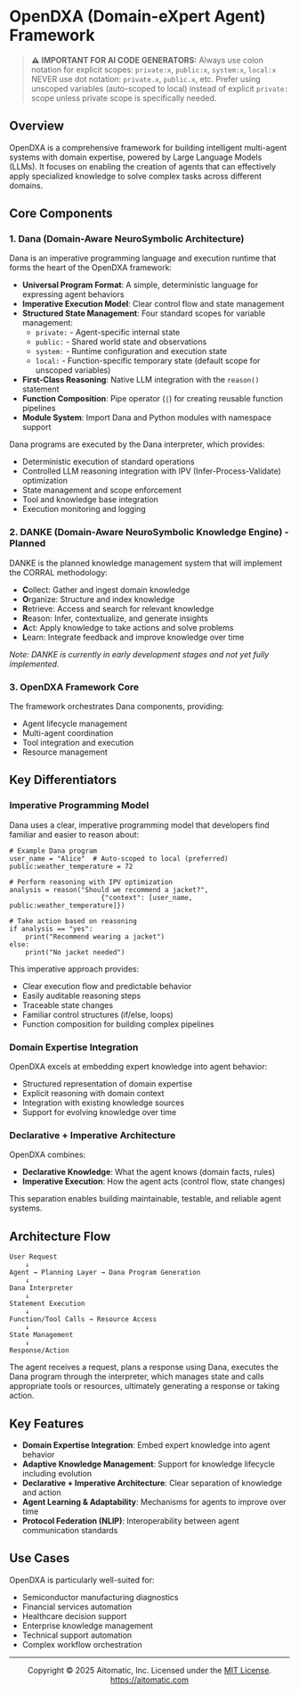 # OpenDXA (Domain-eXpert Agent) Framework

> **⚠️ IMPORTANT FOR AI CODE GENERATORS:**
> Always use colon notation for explicit scopes: `private:x`, `public:x`, `system:x`, `local:x`
> NEVER use dot notation: `private.x`, `public.x`, etc.
> Prefer using unscoped variables (auto-scoped to local) instead of explicit `private:` scope unless private scope is specifically needed.

## Overview

OpenDXA is a comprehensive framework for building intelligent multi-agent systems with domain expertise, powered by Large Language Models (LLMs). It focuses on enabling the creation of agents that can effectively apply specialized knowledge to solve complex tasks across different domains.

## Core Components

### 1. Dana (Domain-Aware NeuroSymbolic Architecture)

Dana is an imperative programming language and execution runtime that forms the heart of the OpenDXA framework:

- **Universal Program Format**: A simple, deterministic language for expressing agent behaviors
- **Imperative Execution Model**: Clear control flow and state management
- **Structured State Management**: Four standard scopes for variable management:
  - `private:` - Agent-specific internal state
  - `public:` - Shared world state and observations
  - `system:` - Runtime configuration and execution state
  - `local:` - Function-specific temporary state (default scope for unscoped variables)
- **First-Class Reasoning**: Native LLM integration with the `reason()` statement
- **Function Composition**: Pipe operator (`|`) for creating reusable function pipelines
- **Module System**: Import Dana and Python modules with namespace support

Dana programs are executed by the Dana interpreter, which provides:
- Deterministic execution of standard operations
- Controlled LLM reasoning integration with IPV (Infer-Process-Validate) optimization
- State management and scope enforcement
- Tool and knowledge base integration
- Execution monitoring and logging

### 2. DANKE (Domain-Aware NeuroSymbolic Knowledge Engine) - Planned

DANKE is the planned knowledge management system that will implement the CORRAL methodology:
- **C**ollect: Gather and ingest domain knowledge
- **O**rganize: Structure and index knowledge
- **R**etrieve: Access and search for relevant knowledge
- **R**eason: Infer, contextualize, and generate insights
- **A**ct: Apply knowledge to take actions and solve problems
- **L**earn: Integrate feedback and improve knowledge over time

*Note: DANKE is currently in early development stages and not yet fully implemented.*

### 3. OpenDXA Framework Core

The framework orchestrates Dana components, providing:
- Agent lifecycle management
- Multi-agent coordination
- Tool integration and execution
- Resource management

## Key Differentiators

### Imperative Programming Model

Dana uses a clear, imperative programming model that developers find familiar and easier to reason about:

```dana
# Example Dana program
user_name = "Alice"  # Auto-scoped to local (preferred)
public:weather_temperature = 72

# Perform reasoning with IPV optimization
analysis = reason("Should we recommend a jacket?",
                       {"context": [user_name, public:weather_temperature]})

# Take action based on reasoning
if analysis == "yes":
    print("Recommend wearing a jacket")
else:
    print("No jacket needed")
```

This imperative approach provides:
- Clear execution flow and predictable behavior
- Easily auditable reasoning steps
- Traceable state changes
- Familiar control structures (if/else, loops)
- Function composition for building complex pipelines

### Domain Expertise Integration

OpenDXA excels at embedding expert knowledge into agent behavior:
- Structured representation of domain expertise
- Explicit reasoning with domain context
- Integration with existing knowledge sources
- Support for evolving knowledge over time

### Declarative + Imperative Architecture

OpenDXA combines:
- **Declarative Knowledge**: What the agent knows (domain facts, rules)
- **Imperative Execution**: How the agent acts (control flow, state changes)

This separation enables building maintainable, testable, and reliable agent systems.

## Architecture Flow

```
User Request
    ↓
Agent → Planning Layer → Dana Program Generation
    ↓
Dana Interpreter
    ↓
Statement Execution
    ↓
Function/Tool Calls → Resource Access
    ↓
State Management
    ↓
Response/Action
```

The agent receives a request, plans a response using Dana, executes the Dana program through the interpreter, which manages state and calls appropriate tools or resources, ultimately generating a response or taking action.

## Key Features

- **Domain Expertise Integration**: Embed expert knowledge into agent behavior
- **Adaptive Knowledge Management**: Support for knowledge lifecycle including evolution
- **Declarative + Imperative Architecture**: Clear separation of knowledge and action
- **Agent Learning & Adaptability**: Mechanisms for agents to improve over time
- **Protocol Federation (NLIP)**: Interoperability between agent communication standards

## Use Cases

OpenDXA is particularly well-suited for:
- Semiconductor manufacturing diagnostics
- Financial services automation
- Healthcare decision support
- Enterprise knowledge management
- Technical support automation
- Complex workflow orchestration

---
<p align="center">
Copyright © 2025 Aitomatic, Inc. Licensed under the <a href="../../LICENSE.md">MIT License</a>.
<br/>
<a href="https://aitomatic.com">https://aitomatic.com</a>
</p>
